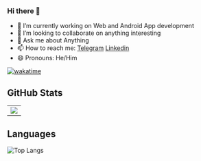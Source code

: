 ### Hi there 👋


- 🔭 I’m currently working on Web and Android App development
- 👯 I’m looking to collaborate on anything interesting
- 💬 Ask me about Anything
- 📫 How to reach me: [Telegram](https://t.me/xeurek4) [Linkedin](https://www.linkedin.com/in/xeurek4/)
- 😄 Pronouns: He/Him

[![wakatime](https://wakatime.com/badge/user/a5057952-f0b6-4be6-a2ad-e96dfdd4a268.svg)](https://wakatime.com/@xeurek4)

## GitHub Stats
<table border="0" border="none">
 <tr>
    <td>
     <img align="center" src="https://github-readme-stats.vercel.app/api?username=xeureka&count_private=true&title_color=0E8EE9&icon_color=0E8EE9&custom_title=xeureka's+GitHub+Stats&show_icons=true"
   </td>
 </tr>
</table>


## Languages

![Top Langs](https://github-readme-stats.vercel.app/api/top-langs/?username=xeureka&layout=compact)
